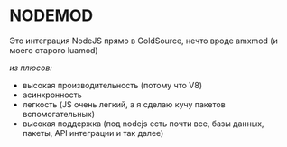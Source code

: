 # NODEMOD

Это интеграция NodeJS прямо в GoldSource, нечто вроде amxmod (и моего старого luamod)

*из плюсов:*
* высокая производительность (потому что V8)
* асинхронность
* легкость (JS очень легкий, а я сделаю кучу пакетов вспомогательных)
* высокая поддержка (под nodejs есть почти все, базы данных, пакеты, API интеграции и так далее)